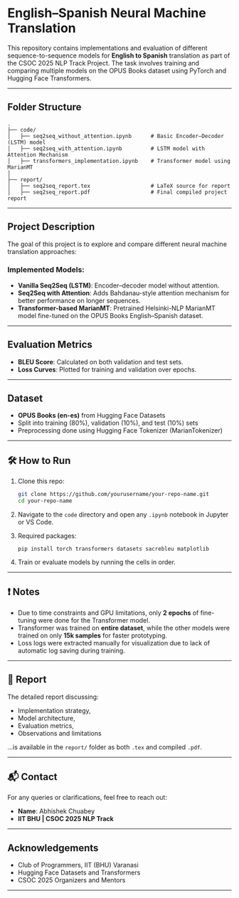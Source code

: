 # English–Spanish Neural Machine Translation

This repository contains implementations and evaluation of different sequence-to-sequence models for **English to Spanish** translation as part of the CSOC 2025 NLP Track Project. The task involves training and comparing multiple models on the OPUS Books dataset using PyTorch and Hugging Face Transformers.

---

##  Folder Structure

```
.
├── code/
│   ├── seq2seq_without_attention.ipynb      # Basic Encoder–Decoder (LSTM) model
│   ├── seq2seq_with_attention.ipynb         # LSTM model with Attention Mechanism
│   ├── transformers_implementation.ipynb    # Transformer model using MarianMT
│
├── report/
│   ├── seq2seq_report.tex                   # LaTeX source for report
│   ├── seq2seq_report.pdf                   # Final compiled project report
```

---

##  Project Description

The goal of this project is to explore and compare different neural machine translation approaches:

###  Implemented Models:
- **Vanilla Seq2Seq (LSTM)**: Encoder–decoder model without attention.
- **Seq2Seq with Attention**: Adds Bahdanau-style attention mechanism for better performance on longer sequences.
- **Transformer-based MarianMT**: Pretrained Helsinki-NLP MarianMT model fine-tuned on the OPUS Books English–Spanish dataset.

---

##  Evaluation Metrics

- **BLEU Score**: Calculated on both validation and test sets.
- **Loss Curves**: Plotted for training and validation over epochs.
---

##  Dataset

- **OPUS Books (en-es)** from Hugging Face Datasets
- Split into training (80%), validation (10%), and test (10%) sets
- Preprocessing done using Hugging Face Tokenizer (MarianTokenizer)

---

## 🛠 How to Run

1. Clone this repo:
    ```bash
    git clone https://github.com/yourusername/your-repo-name.git
    cd your-repo-name
    ```

2. Navigate to the `code` directory and open any `.ipynb` notebook in Jupyter or VS Code.

3. Required packages:
    ```
    pip install torch transformers datasets sacrebleu matplotlib
    ```

4. Train or evaluate models by running the cells in order.

---

## ❗ Notes

- Due to time constraints and GPU limitations, only **2 epochs** of fine-tuning were done for the Transformer model.
- Transformer was trained on **entire dataset**, while the other models were trained on only **15k samples** for faster prototyping.
- Loss logs were extracted manually for visualization due to lack of automatic log saving during training.

---

## 📄 Report

The detailed report discussing:
- Implementation strategy,
- Model architecture,
- Evaluation metrics,
- Observations and limitations

...is available in the `report/` folder as both `.tex` and compiled `.pdf`.

---

## 📬 Contact

For any queries or clarifications, feel free to reach out:

- **Name**: Abhishek Chuabey  
- **IIT BHU | CSOC 2025 NLP Track**

---

## Acknowledgements

- Club of Programmers, IIT (BHU) Varanasi
- Hugging Face Datasets and Transformers
- CSOC 2025 Organizers and Mentors

---

